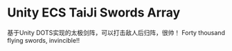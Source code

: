 # Unity ECS TaiJi Swords Array
基于Unity DOTS实现的太极剑阵，可以打击敌人后归阵，很帅！
 Forty thousand flying swords, invincible!!

